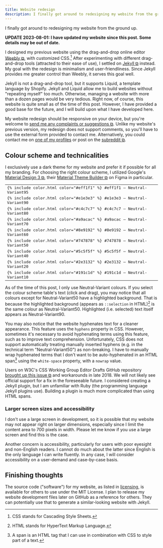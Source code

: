 ```yaml
---
title: Website redesign
description: I finally got around to redesigning my website from the ground up
---
```


I finally got around to redesigning my website from the ground up.

**UPDATE 2023-08-01: I have updated my website since this post. Some details may be out of date.**

I designed my previous website using the drag-and-drop online editor <a href="https://weebly.com/" target="_blank">Weebly ⧉</a>, with customized CSS.[^1] After experimenting with different drag-and-drop tools (attracted to their ease of use), I settled on <a href="https://jekyllrb.com/" target="_blank">Jekyll ⧉</a> instead. My goal with the redesign is minimalism and user-friendliness. Since Jekyll provides me greater control than Weebly, it serves this goal well.

Jekyll is not a drag-and-drop tool, but it supports Liquid, a template language by Shopify. Jekyll and Liquid allow me to build websites without "repeating myself" too much. Otherwise, managing a website with more than a dozen pages would be very tedious. Right now, of course, this website is quite small as of the time of this post. However, I have provided a good base for the future, and I will build upon what I have developed here.

My website redesign should be responsive on your device, but you're welcome to <a href="https://tally.so/r/mOaDRp" target="_blank">send me any complaints or suggestions ⧉</a>. Unlike my website's previous version, my redesign does not support comments, so you'll have to use the external form provided to contact me. Alternatively, you could contact me on [one of my profiles](/about#profiles) or post on the <a href="https://www.reddit.com/r/SchizoidNightmares/" target="_blank">subreddit ⧉</a>.

## Colour scheme and technicalities
I exclusively use a dark theme for my website and prefer it if possible for all my branding. For choosing the right colour scheme, I utilized Google's <a href="https://m3.material.io/" target="_blank">Material Design 3 ⧉</a>, their <a href="https://www.figma.com/community/plugin/1034969338659738588/Material-Theme-Builder" target="_blank">Material Theme Builder ⧉</a> on Figma in particular.

<div class="table" markdown=0>
    <table style="font-family: monospace">
        <tr><td>{% include color.html color="#eff1f1" %} #eff1f1 — Neutral-Variant95</td></tr>
        <tr><td>{% include color.html color="#e1e3e3" %} #e1e3e3 — Neutral-Variant90</td></tr>
        <tr><td>{% include color.html color="#c4c7c7" %} #c4c7c7 — Neutral-Variant80</td></tr>
        <tr><td>{% include color.html color="#a9acac" %} #a9acac — Neutral-Variant70</td></tr>
        <tr><td>{% include color.html color="#8e9192" %} #8e9192 — Neutral-Variant60</td></tr>
        <tr><td>{% include color.html color="#747878" %} #747878 — Neutral-Variant50</td></tr>
        <tr><td>{% include color.html color="#5c5f5f" %} #5c5f5f — Neutral-Variant40</td></tr>
        <tr><td>{% include color.html color="#2e3132" %} #2e3132 — Neutral-Variant20</td></tr>
        <tr><td>{% include color.html color="#191c1d" %} #191c1d — Neutral-Variant10</td></tr>
    </table>
</div>

As of the time of this post, I only use Neutral-Variant colours. If you select the colour scheme table's text (click and drag), you may notice that all colours except for Neutral-Variant50 have a highlighted background. That is because the highlighted background (appears as ```::selection``` in HTML)[^2] is the same colour as Neutral-Variant50. Highlighted (i.e. selected) text itself appears as Neutral-Variant90.

You may also notice that the website hyphenates text for a cleaner appearance. This feature uses the ```hyphens``` property in CSS. However, sometimes it's necessary to avoid hyphenating terms using this feature, such as to improve text comprehension. Unfortunately, CSS does not support automatically treating manually inserted hyphens (e.g. in the technical term "Neutral-Variant50") as non-breaking. I have to manually wrap hyphenated terms that I don't want to be auto-hyphenated in an HTML span[^3] using the ```white-space``` property, with a ```nowrap``` value.

Users on W3C's CSS Working Group Editor Drafts GitHub repository <a href="https://github.com/w3c/csswg-drafts/issues/3434" target="_blank">brought up this issue ⧉</a> and workarounds in late 2018. We will not likely see official support for a fix in the foreseeable future. I considered creating a Jekyll plugin, but I am unfamiliar with Ruby (the programming language Jekyll plugins use). Building a plugin is much more complicated than using HTML spans.

### Larger screen sizes and accessibility
I don't use a large screen in development, so it is possible that my website may not appear right on larger dimensions, especially since I limit the content area to 700 pixels in width. Please let me know if you use a large screen and find this is the case.

Another concern is accessibility, particularly for users with poor eyesight and non-English readers. I cannot do much about the latter since English is the only language I can write fluently. In any case, I will consider accessibility on a user-demand and case-by-case basis.

## Finishing thoughts
The source code ("software") for my website, as listed in [licensing](/terms#licensing), is available for others to use under the MIT License. I plan to release my website development files later on GitHub as a reference for others. They can potentially use that to generate a similar-looking website with Jekyll.

[^1]: CSS stands for Cascading Style Sheets.
[^2]: HTML stands for HyperText Markup Language.
[^3]: A span is an HTML tag that I can use in combination with CSS to style part of a text.